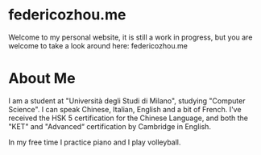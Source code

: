 # federicozhou.me
Welcome to my personal website, it is still a work in progress, but you are welcome to take a look around here: federicozhou.me

# About Me
I am a student at "Università degli Studi di Milano", studying "Computer Science". 
I can speak Chinese, Italian, English and a bit of French.
I've received the HSK 5 certification for the Chinese Language,
and both the "KET" and "Advanced“ certification by Cambridge in English.


In my free time I practice piano and I play volleyball.
